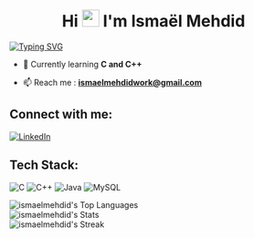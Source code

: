 <h1 align="center">Hi <img src="https://raw.githubusercontent.com/MartinHeinz/MartinHeinz/master/wave.gif" width="30px"> I'm Ismaël Mehdid</h1>
<a href="https://git.io/typing-svg"><img src="https://readme-typing-svg.demolab.com?font=&weight=700&pause=1000&color=F7F7F7&random=false&width=800&lines=I+am+a+software+engineer+student+!" alt="Typing SVG" /></a>

- 🌱 Currently learning **C and C++**

- 📫 Reach me : **ismaelmehdidwork@gmail.com**

## Connect with me:
[![LinkedIn](https://img.shields.io/badge/LinkedIn-%230077B5.svg?logo=linkedin&logoColor=white)](https://linkedin.com/in/https://www.linkedin.com/in/isma%C3%ABl-mehdid-742711203/) 

## Tech Stack:
![C](https://img.shields.io/badge/c-%2300599C.svg?style=for-the-badge&logo=c&logoColor=white) ![C++](https://img.shields.io/badge/c++-%2300599C.svg?style=for-the-badge&logo=c%2B%2B&logoColor=white) ![Java](https://img.shields.io/badge/java-%23ED8B00.svg?style=for-the-badge&logo=openjdk&logoColor=white) ![MySQL](https://img.shields.io/badge/mysql-%2300000f.svg?style=for-the-badge&logo=mysql&logoColor=white)

![ismaelmehdid's Top Languages](https://github-readme-stats.vercel.app/api/top-langs/?username=ismaelmehdid&theme=dark&show_icons=true&hide_border=true&layout=compact) <br>
![ismaelmehdid's Stats](https://github-readme-stats.vercel.app/api?username=ismaelmehdid&theme=dark&show_icons=true&hide_border=true&count_private=true)<br>
![ismaelmehdid's Streak](https://github-readme-streak-stats.herokuapp.com/?user=ismaelmehdid&theme=dark&hide_border=true)<br>
